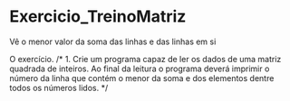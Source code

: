# Exercicio_TreinoMatriz
Vê o menor valor da soma das linhas e das linhas em si

O exercício.
/* 1. Crie um programa capaz de ler os dados de uma matriz quadrada de inteiros.
Ao final da leitura o programa deverá imprimir o número da linha que contém o
menor da soma e dos elementos dentre todos os números lidos. */
